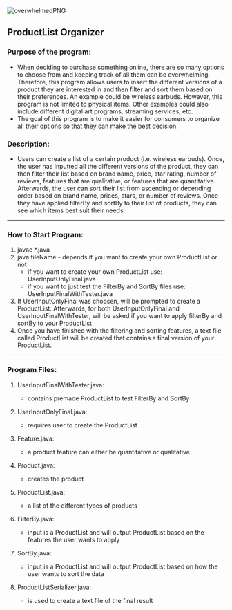 ![overwhelmedPNG](https://github.com/ljgilm/CSCI2467Project/blob/8592163351432ed34f0d6518b2eaf3618a721282/IntellijProject/src/overwhelmedPNG.png)
## ProductList Organizer

### Purpose of the program:
- When deciding to purchase something online, there are so many options to choose from and keeping track of all them can be overwhelming. Therefore, this program allows users to insert the different versions of a product they are interested in and then filter and sort them based on their preferences. An example could be wireless earbuds. However, this program is not limited to physical items. Other examples could also include different digital art programs, streaming services, etc. 
- The goal of this program is to make it easier for consumers to organize all their options so that they can make the best decision.

### Description:
- Users can create a list of a certain product (i.e. wireless earbuds). Once, the user has inputted all the different versions of the product, they can then filter their list based on brand name, price, star rating, number of reviews, features that are qualitative, or features that are quantitative. Afterwards, the user can sort their list from ascending or decending order based on brand name, prices, stars, or number of reviews. Once they have applied filterBy and sortBy to their list of products, they can see which items best suit their needs. 

***

### How to Start Program:
1. javac *.java
2. java fileName - depends if you want to create your own ProductList or not
   - if you want to create your own ProductList use: UserInputOnlyFinal.java
   - if you want to just test the FilterBy and SortBy files use: UserInputFinalWithTester.java
3. If UserInputOnlyFinal was choosen, will be prompted to create a ProductList. Afterwards, for both UserInputOnlyFinal and UserInputFinalWithTester, will be asked if you want to apply filterBy and sortBy to your ProductList
4. Once you have finished with the filtering and sorting features, a text file called ProductList will be created that contains a final version of your ProductList.

***

### Program Files:
1. UserInputFinalWithTester.java: 
   - contains premade ProductList to test FilterBy and SortBy

2. UserInputOnlyFinal.java: 
   - requires user to create the ProductList

3. Feature.java: 
   - a product feature can either be quantitative or qualitative

4. Product.java: 
   - creates the product

5. ProductList.java: 
   - a list of the different types of products

6. FilterBy.java: 
   - input is a ProductList and will output ProductList based on the features the user wants to apply

7. SortBy.java: 
   - input is a ProductList and will output ProductList based on how the user wants to sort the data

8. ProductListSerializer.java: 
   - is used to create a text file of the final result
